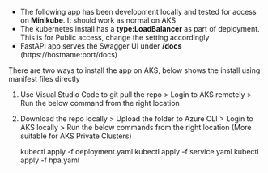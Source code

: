 
- The following app has been development locally and tested for access on **Minikube**. It should work as normal on AKS
- The kubernetes install has a **type:LoadBalancer** as part of deployment. This is for Public access, change the setting accordingly
- FastAPI app serves the Swagger UI under **/docs** (https://hostname:port/docs)

There are two ways to install the app on AKS, below shows the install using manifest files directly

1. Use Visual Studio Code to git pull the repo > Login to AKS remotely > Run the below command from the right location
2. Download the repo locally > Upload the folder to Azure CLI > Login to AKS locally > Run the below commands from the right location (More suitable for AKS Private Clusters)

    kubectl apply -f deployment.yaml
    kubectl apply -f service.yaml
    kubectl apply -f hpa.yaml
